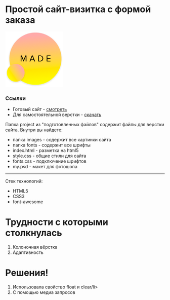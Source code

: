<h1> Простой сайт-визитка с формой заказа </h1>
<img src="images/logo.png">
<h3>Ссылки</h3>
<ul>
<li>Готовый  сайт - <a href="https://masterellis.github.io/portfolio/easy_site/" rel="nofollow">смотреть</a></li>
<li>Для самостоятельной верстки - <a href="https://github.com/MasterEllis/easy_site_start">скачать</a></li>

</ul>
<p>Папка project из "подготовленных файлов" содержит файлы для верстки сайта. Внутри вы найдете:</p>
<ul>
<li>папка images - содержит все картинки сайта</li>
<li>папка fonts - содержит все шрифты</li>
<li>index.html - разметка на  html5</li>
<li>style.css - общие стили для сайта</li>
<li>fonts.css - подключение шрифтов</li>
<li>my.psd - макет для фотошопа</li>
</ul>
<hr>
<p>Стек технологий:</p>
<ul>
<li>HTML5</li>
<li>CSS3</li>
<li>font-awesome</li>
</ul>
<h1>Трудности с которыми столкнулась</h1>
<ol>

<li>Колоночная вёрстка</li>
<li>Адаптивность</li>
</ol>
<h1>Решения!</h1>
<ol>
<li>Использовала свойство float и clear/li>
<li>C помощью медиа запросов</li>
</ol>
